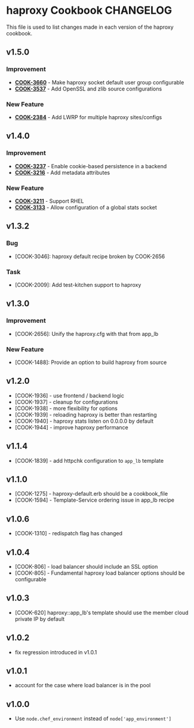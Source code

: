 haproxy Cookbook CHANGELOG
==========================
This file is used to list changes made in each version of the haproxy cookbook.


v1.5.0
------
### Improvement
- **[COOK-3660](https://tickets.opscode.com/browse/COOK-3660)** - Make haproxy socket default user group configurable
- **[COOK-3537](https://tickets.opscode.com/browse/COOK-3537)** - Add OpenSSL and zlib source configurations

### New Feature
- **[COOK-2384](https://tickets.opscode.com/browse/COOK-2384)** - Add LWRP for multiple haproxy sites/configs

v1.4.0
------
### Improvement
- **[COOK-3237](https://tickets.opscode.com/browse/COOK-3237)** - Enable cookie-based persistence in a backend
- **[COOK-3216](https://tickets.opscode.com/browse/COOK-3216)** - Add metadata attributes

### New Feature
- **[COOK-3211](https://tickets.opscode.com/browse/COOK-3211)** - Support RHEL
- **[COOK-3133](https://tickets.opscode.com/browse/COOK-3133)** - Allow configuration of a global stats socket

v1.3.2
------
### Bug
- [COOK-3046]: haproxy default recipe broken by COOK-2656

### Task
- [COOK-2009]: Add test-kitchen support to haproxy

v1.3.0
------
### Improvement
- [COOK-2656]: Unify the haproxy.cfg with that from app_lb

### New Feature
- [COOK-1488]: Provide an option to build haproxy from source

v1.2.0
------
- [COOK-1936] - use frontend / backend logic
- [COOK-1937] - cleanup for configurations
- [COOK-1938] - more flexibility for options
- [COOK-1939] - reloading haproxy is better than restarting
- [COOK-1940] - haproxy stats listen on 0.0.0.0 by default
- [COOK-1944] - improve haproxy performance

v1.1.4
------
- [COOK-1839] - add httpchk configuration to `app_lb` template

v1.1.0
------
- [COOK-1275] - haproxy-default.erb should be a cookbook_file
- [COOK-1594] - Template-Service ordering issue in app_lb recipe

v1.0.6
------
- [COOK-1310] - redispatch flag has changed

v1.0.4
------
- [COOK-806] - load balancer should include an SSL option
- [COOK-805] - Fundamental haproxy load balancer options should be configurable

v1.0.3
------
- [COOK-620] haproxy::app_lb's template should use the member cloud private IP by default

v1.0.2
------
- fix regression introduced in v1.0.1

v1.0.1
------
- account for the case where load balancer is in the pool

v1.0.0
------
- Use `node.chef_environment` instead of `node['app_environment']`
